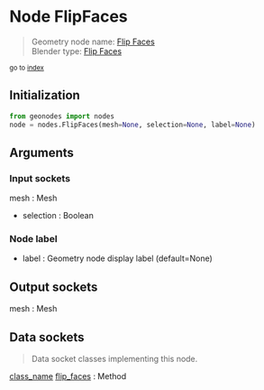 
# Node FlipFaces

> Geometry node name: [Flip Faces](https://docs.blender.org/manual/en/latest/modeling/geometry_nodes/material/flip_faces.html)<br>
  Blender type: [Flip Faces](https://docs.blender.org/api/current/bpy.types.GeometryNodeFlipFaces.html)
  
<sub>go to [index](/docs/index.md)</sub>

## Initialization

```python
from geonodes import nodes
node = nodes.FlipFaces(mesh=None, selection=None, label=None)
```



## Arguments


### Input sockets

mesh : Mesh
- selection : Boolean

### Node label

- label : Geometry node display label (default=None)

## Output sockets

mesh : Mesh

## Data sockets

> Data socket classes implementing this node.
  
[class_name](/docs/sockets/Mesh.md) [flip_faces](/docs/sockets/Mesh.md#flip_faces) : Method

